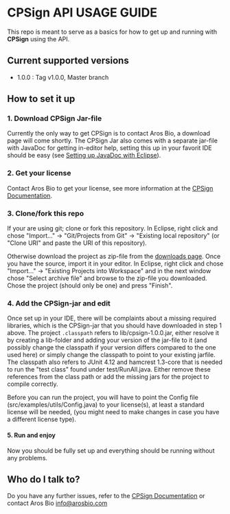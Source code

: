 # CPSign API USAGE GUIDE #

This repo is meant to serve as a basics for how to get up and running with **CPSign** using the API. 

## Current supported versions ##
- 1.0.0 : Tag v1.0.0, Master branch

## How to set it up ##

### 1. Download CPSign Jar-file
Currently the only way to get CPSign is to contact Aros Bio, a download page will come shortly. The CPSign Jar also comes with a separate jar-file with JavaDoc for getting in-editor help, setting this up in your favorit IDE should be easy (see [Setting up JavaDoc with Eclipse](http://cpsign-docs.genettasoft.com/sections/javadoc_setup.html)).

### 2. Get your license
Contact Aros Bio to get your license, see more information at the [CPSign Documentation](http://cpsign-docs.genettasoft.com/sections/license.html). 

### 3. Clone/fork this repo
If your are using git; clone or fork this repository. In Eclipse, right click and chose "Import..." -> "Git/Projects from Git" -> "Existing local repository" (or "Clone URI" and paste the URI of this repository). 

Otherwise download the project as zip-file from the [downloads page](https://bitbucket.org/genettasoft/cpsign-examples/downloads). Once you have the source, import it in your editor. In Eclipse, right click and chose "Import..." -> "Existing Projects into Workspace" and in the next window chose "Select archive file" and browse to the zip-file you downloaded. Chose the project (should only be one) and press "Finish".

### 4. Add the CPSign-jar and edit 
Once set up in your IDE, there will be complaints about a missing required libraries, which is the CPSign-jar that you should have downloaded in step 1 above. The project `.classpath` refers to lib/cpsign-1.0.0.jar, either resolve it by creating a lib-folder and adding your version of the jar-file to it (and possibly change the classpath if your version differs compared to the one used here) or simply change the classpath to point to your existing jarfile. 
The classpath also refers to JUnit 4.12 and hamcrest 1.3-core that is needed to run the "test class" found under test/RunAll.java. Either remove these references from the class path or add the missing jars for the project to compile correctly. 

Before you can run the project, you will have to point the Config file (src/examples/utils/Config.java) to your license(s), at least a standard license will be needed, (you might need to make changes in case you have a different license type). 

#### 5. Run and enjoy
Now you should be fully set up and everything should be running without any problems. 


## Who do I talk to? ##
Do you have any further issues, refer to the [CPSign Documentation](http://cpsign-docs.genettasoft.com/index.html) or contact Aros Bio info@arosbio.com
